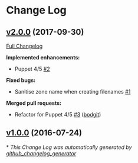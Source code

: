 # Change Log

## [v2.0.0](https://github.com/bodgit/puppet-nsd/tree/v2.0.0) (2017-09-30)
[Full Changelog](https://github.com/bodgit/puppet-nsd/compare/v1.0.0...v2.0.0)

**Implemented enhancements:**

- Puppet 4/5 [\#2](https://github.com/bodgit/puppet-nsd/issues/2)

**Fixed bugs:**

- Sanitise zone name when creating filenames [\#1](https://github.com/bodgit/puppet-nsd/issues/1)

**Merged pull requests:**

- Refactor for Puppet 4/5 [\#3](https://github.com/bodgit/puppet-nsd/pull/3) ([bodgit](https://github.com/bodgit))

## [v1.0.0](https://github.com/bodgit/puppet-nsd/tree/v1.0.0) (2016-07-24)


\* *This Change Log was automatically generated by [github_changelog_generator](https://github.com/skywinder/Github-Changelog-Generator)*